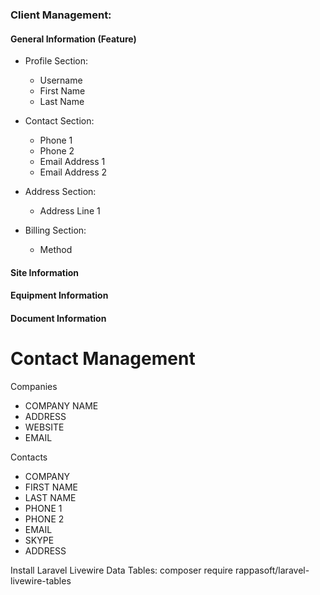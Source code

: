 ### Client Management:

#### General Information (Feature)
- Profile Section:
  - Username
  - First Name
  - Last Name

- Contact Section:
  - Phone 1
  - Phone 2
  - Email Address 1
  - Email Address 2

- Address Section:
  - Address Line 1

- Billing Section:
  - Method

#### Site Information
#### Equipment Information
#### Document Information


# Contact Management

Companies

-   COMPANY NAME
-   ADDRESS
-   WEBSITE
-   EMAIL

Contacts

-   COMPANY
-   FIRST NAME
-   LAST NAME
-   PHONE 1
-   PHONE 2
-   EMAIL
-   SKYPE
-   ADDRESS

Install Laravel Livewire Data Tables:
composer require rappasoft/laravel-livewire-tables